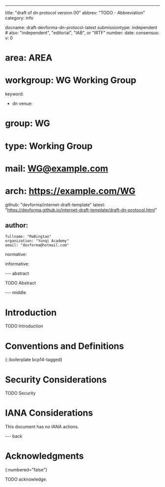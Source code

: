 ---
title: "draft of dn protocol version 00"
abbrev: "TODO - Abbreviation"
category: info

docname: draft-devforma-dn-protocol-latest
submissiontype: independent  # also: "independent", "editorial", "IAB", or "IRTF"
number:
date:
consensus:
v: 0
# area: AREA
# workgroup: WG Working Group
keyword:
 - dn
venue:
#  group: WG
#  type: Working Group
#  mail: WG@example.com
#  arch: https://example.com/WG
  github: "devforma/internet-draft-template"
  latest: "https://devforma.github.io/internet-draft-template/draft-dn-protocol.html"

author:
 -
    fullname: "MaBingtao"
    organization: "Yunqi Academy"
    email: "devforma@hotmail.com"

normative:

informative:


--- abstract

TODO Abstract


--- middle

# Introduction

TODO Introduction


# Conventions and Definitions

{::boilerplate bcp14-tagged}


# Security Considerations

TODO Security


# IANA Considerations

This document has no IANA actions.


--- back

# Acknowledgments
{:numbered="false"}

TODO acknowledge.
